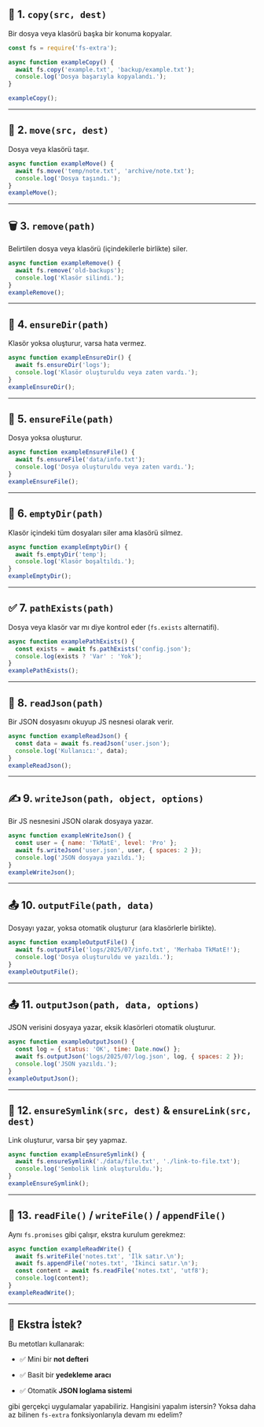 
## 🔁 1. `copy(src, dest)`

Bir dosya veya klasörü başka bir konuma kopyalar.

```js
const fs = require('fs-extra');

async function exampleCopy() {
  await fs.copy('example.txt', 'backup/example.txt');
  console.log('Dosya başarıyla kopyalandı.');
}

exampleCopy();
```

---

## 🔁 2. `move(src, dest)`

Dosya veya klasörü taşır.

```js
async function exampleMove() {
  await fs.move('temp/note.txt', 'archive/note.txt');
  console.log('Dosya taşındı.');
}
exampleMove();
```

---

## 🗑️ 3. `remove(path)`

Belirtilen dosya veya klasörü (içindekilerle birlikte) siler.

```js
async function exampleRemove() {
  await fs.remove('old-backups');
  console.log('Klasör silindi.');
}
exampleRemove();
```

---

## 📁 4. `ensureDir(path)`

Klasör yoksa oluşturur, varsa hata vermez.

```js
async function exampleEnsureDir() {
  await fs.ensureDir('logs');
  console.log('Klasör oluşturuldu veya zaten vardı.');
}
exampleEnsureDir();
```

---

## 📄 5. `ensureFile(path)`

Dosya yoksa oluşturur.

```js
async function exampleEnsureFile() {
  await fs.ensureFile('data/info.txt');
  console.log('Dosya oluşturuldu veya zaten vardı.');
}
exampleEnsureFile();
```

---

## 🧹 6. `emptyDir(path)`

Klasör içindeki tüm dosyaları siler ama klasörü silmez.

```js
async function exampleEmptyDir() {
  await fs.emptyDir('temp');
  console.log('Klasör boşaltıldı.');
}
exampleEmptyDir();
```

---

## ✅ 7. `pathExists(path)`

Dosya veya klasör var mı diye kontrol eder (`fs.exists` alternatifi).

```js
async function examplePathExists() {
  const exists = await fs.pathExists('config.json');
  console.log(exists ? 'Var' : 'Yok');
}
examplePathExists();
```

---

## 📖 8. `readJson(path)`

Bir JSON dosyasını okuyup JS nesnesi olarak verir.

```js
async function exampleReadJson() {
  const data = await fs.readJson('user.json');
  console.log('Kullanıcı:', data);
}
exampleReadJson();
```

---

## ✍️ 9. `writeJson(path, object, options)`

Bir JS nesnesini JSON olarak dosyaya yazar.

```js
async function exampleWriteJson() {
  const user = { name: 'TkMatE', level: 'Pro' };
  await fs.writeJson('user.json', user, { spaces: 2 });
  console.log('JSON dosyaya yazıldı.');
}
exampleWriteJson();
```

---

## 📤 10. `outputFile(path, data)`

Dosyayı yazar, yoksa otomatik oluşturur (ara klasörlerle birlikte).

```js
async function exampleOutputFile() {
  await fs.outputFile('logs/2025/07/info.txt', 'Merhaba TkMatE!');
  console.log('Dosya oluşturuldu ve yazıldı.');
}
exampleOutputFile();
```

---

## 📤 11. `outputJson(path, data, options)`

JSON verisini dosyaya yazar, eksik klasörleri otomatik oluşturur.

```js
async function exampleOutputJson() {
  const log = { status: 'OK', time: Date.now() };
  await fs.outputJson('logs/2025/07/log.json', log, { spaces: 2 });
  console.log('JSON yazıldı.');
}
exampleOutputJson();
```

---

## 🔗 12. `ensureSymlink(src, dest)` & `ensureLink(src, dest)`

Link oluşturur, varsa bir şey yapmaz.

```js
async function exampleEnsureSymlink() {
  await fs.ensureSymlink('./data/file.txt', './link-to-file.txt');
  console.log('Sembolik link oluşturuldu.');
}
exampleEnsureSymlink();
```

---

## 🧪 13. `readFile()` / `writeFile()` / `appendFile()`

Aynı `fs.promises` gibi çalışır, ekstra kurulum gerekmez:

```js
async function exampleReadWrite() {
  await fs.writeFile('notes.txt', 'İlk satır.\n');
  await fs.appendFile('notes.txt', 'İkinci satır.\n');
  const content = await fs.readFile('notes.txt', 'utf8');
  console.log(content);
}
exampleReadWrite();
```

---

## 🚀 Ekstra İstek?

Bu metotları kullanarak:

- ✅ Mini bir **not defteri**
    
- ✅ Basit bir **yedekleme aracı**
    
- ✅ Otomatik **JSON loglama sistemi**
    

gibi gerçekçi uygulamalar yapabiliriz. Hangisini yapalım istersin? Yoksa daha az bilinen `fs-extra` fonksiyonlarıyla devam mı edelim?
